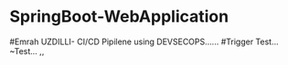 # SpringBoot-WebApplication
#Emrah UZDILLI- CI/CD Pipilene using DEVSECOPS......
#Trigger Test...
~Test...
,,


